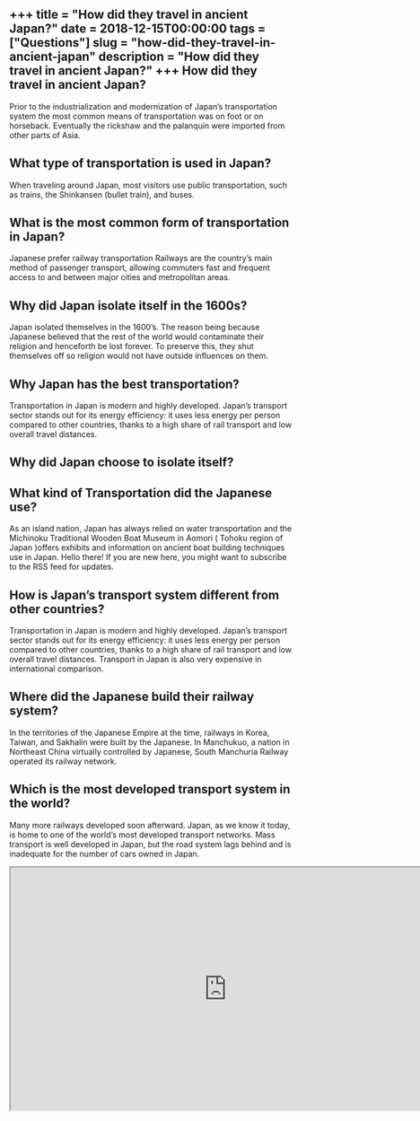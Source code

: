 +++
title = "How did they travel in ancient Japan?"
date = 2018-12-15T00:00:00
tags = ["Questions"]
slug = "how-did-they-travel-in-ancient-japan"
description = "How did they travel in ancient Japan?"
+++
How did they travel in ancient Japan?
-------------------------------------

Prior to the industrialization and modernization of Japan’s transportation system the most common means of transportation was on foot or on horseback. Eventually the rickshaw and the palanquin were imported from other parts of Asia.

What type of transportation is used in Japan?
---------------------------------------------

When traveling around Japan, most visitors use public transportation, such as trains, the Shinkansen (bullet train), and buses.

What is the most common form of transportation in Japan?
--------------------------------------------------------

Japanese prefer railway transportation Railways are the country’s main method of passenger transport, allowing commuters fast and frequent access to and between major cities and metropolitan areas.

Why did Japan isolate itself in the 1600s?
------------------------------------------

Japan isolated themselves in the 1600’s. The reason being because Japanese believed that the rest of the world would contaminate their religion and henceforth be lost forever. To preserve this, they shut themselves off so religion would not have outside influences on them.

Why Japan has the best transportation?
--------------------------------------

Transportation in Japan is modern and highly developed. Japan’s transport sector stands out for its energy efficiency: it uses less energy per person compared to other countries, thanks to a high share of rail transport and low overall travel distances.

Why did Japan choose to isolate itself?
---------------------------------------

What kind of Transportation did the Japanese use?
-------------------------------------------------

As an island nation, Japan has always relied on water transportation and the Michinoku Traditional Wooden Boat Museum in Aomori ( Tohoku region of Japan )offers exhibits and information on ancient boat building techniques use in Japan. Hello there! If you are new here, you might want to subscribe to the RSS feed for updates.

How is Japan’s transport system different from other countries?
---------------------------------------------------------------

Transportation in Japan is modern and highly developed. Japan’s transport sector stands out for its energy efficiency: it uses less energy per person compared to other countries, thanks to a high share of rail transport and low overall travel distances. Transport in Japan is also very expensive in international comparison.

Where did the Japanese build their railway system?
--------------------------------------------------

In the territories of the Japanese Empire at the time, railways in Korea, Taiwan, and Sakhalin were built by the Japanese. In Manchukuo, a nation in Northeast China virtually controlled by Japanese, South Manchuria Railway operated its railway network.

Which is the most developed transport system in the world?
----------------------------------------------------------

Many more railways developed soon afterward. Japan, as we know it today, is home to one of the world’s most developed transport networks. Mass transport is well developed in Japan, but the road system lags behind and is inadequate for the number of cars owned in Japan.

<iframe allow="accelerometer; autoplay; clipboard-write; encrypted-media; gyroscope; picture-in-picture" allowfullscreen="" class="__youtube_prefs__  epyt-is-override  no-lazyload" data-no-lazy="1" data-origheight="433" data-origwidth="770" data-skipgform_ajax_framebjll="" height="433" id="_ytid_18994" loading="lazy" src="https://www.youtube.com/embed/2vgA9SKkq_Y?enablejsapi=1&autoplay=0&cc_load_policy=0&cc_lang_pref=&iv_load_policy=1&loop=0&modestbranding=0&rel=1&fs=1&playsinline=0&autohide=2&theme=dark&color=red&controls=1&" title="YouTube player" width="770"></iframe>